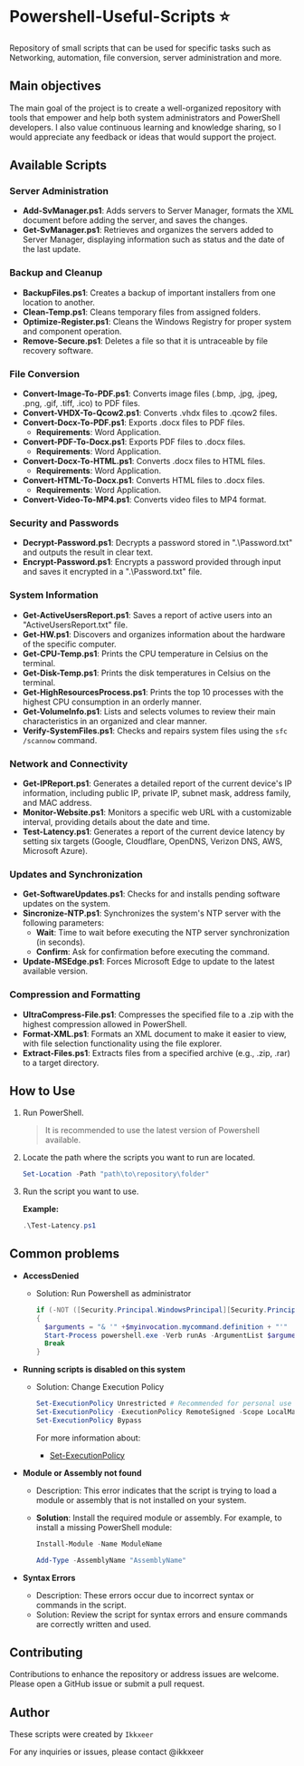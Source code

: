 # Powershell-Useful-Scripts ⭐
Repository of small scripts that can be used for specific tasks such as Networking, automation, file conversion, server administration and more.

## Main objectives
The main goal of the project is to create a well-organized repository with tools that empower and help both system administrators and PowerShell developers. I also value continuous learning and knowledge sharing, so I would appreciate any feedback or ideas that would support the project.

## Available Scripts

### Server Administration
- **Add-SvManager.ps1**: Adds servers to Server Manager, formats the XML document before adding the server, and saves the changes.
- **Get-SvManager.ps1**: Retrieves and organizes the servers added to Server Manager, displaying information such as status and the date of the last update.

### Backup and Cleanup
- **BackupFiles.ps1**: Creates a backup of important installers from one location to another.
- **Clean-Temp.ps1**: Cleans temporary files from assigned folders.
- **Optimize-Register.ps1**: Cleans the Windows Registry for proper system and component operation.
- **Remove-Secure.ps1**: Deletes a file so that it is untraceable by file recovery software.

### File Conversion
- **Convert-Image-To-PDF.ps1**: Converts image files (.bmp, .jpg, .jpeg, .png, .gif, .tiff, .ico) to PDF files.
- **Convert-VHDX-To-Qcow2.ps1**: Converts .vhdx files to .qcow2 files.
- **Convert-Docx-To-PDF.ps1**: Exports .docx files to PDF files. 
  - **Requirements**: Word Application.
- **Convert-PDF-To-Docx.ps1**: Exports PDF files to .docx files.
  - **Requirements**: Word Application.
- **Convert-Docx-To-HTML.ps1**: Converts .docx files to HTML files.
  - **Requirements**: Word Application.
- **Convert-HTML-To-Docx.ps1**: Converts HTML files to .docx files.
  - **Requirements**: Word Application.
- **Convert-Video-To-MP4.ps1**: Converts video files to MP4 format.

### Security and Passwords
- **Decrypt-Password.ps1**: Decrypts a password stored in ".\Password.txt" and outputs the result in clear text.
- **Encrypt-Password.ps1**: Encrypts a password provided through input and saves it encrypted in a ".\Password.txt" file.

### System Information
- **Get-ActiveUsersReport.ps1**: Saves a report of active users into an "ActiveUsersReport.txt" file.
- **Get-HW.ps1**: Discovers and organizes information about the hardware of the specific computer.
- **Get-CPU-Temp.ps1**: Prints the CPU temperature in Celsius on the terminal.
- **Get-Disk-Temp.ps1**: Prints the disk temperatures in Celsius on the terminal.
- **Get-HighResourcesProcess.ps1**: Prints the top 10 processes with the highest CPU consumption in an orderly manner.
- **Get-VolumeInfo.ps1**: Lists and selects volumes to review their main characteristics in an organized and clear manner.
- **Verify-SystemFiles.ps1**: Checks and repairs system files using the `sfc /scannow` command.

### Network and Connectivity
- **Get-IPReport.ps1**: Generates a detailed report of the current device's IP information, including public IP, private IP, subnet mask, address family, and MAC address.
- **Monitor-Website.ps1**: Monitors a specific web URL with a customizable interval, providing details about the date and time.
- **Test-Latency.ps1**: Generates a report of the current device latency by setting six targets (Google, Cloudflare, OpenDNS, Verizon DNS, AWS, Microsoft Azure).

### Updates and Synchronization
- **Get-SoftwareUpdates.ps1**: Checks for and installs pending software updates on the system.
- **Sincronize-NTP.ps1**: Synchronizes the system's NTP server with the following parameters:
  - **Wait**: Time to wait before executing the NTP server synchronization (in seconds).
  - **Confirm**: Ask for confirmation before executing the command.
- **Update-MSEdge.ps1**: Forces Microsoft Edge to update to the latest available version.

### Compression and Formatting
- **UltraCompress-File.ps1**: Compresses the specified file to a .zip with the highest compression allowed in PowerShell.
- **Format-XML.ps1**: Formats an XML document to make it easier to view, with file selection functionality using the file explorer.
- **Extract-Files.ps1**: Extracts files from a specified archive (e.g., .zip, .rar) to a target directory.

## How to Use

1. Run PowerShell.
      > It is recommended to use the latest version of Powershell available.

2. Locate the path where the scripts you want to run are located.

   ```powershell
   Set-Location -Path "path\to\repository\folder"
   ```
   
3. Run the script you want to use.

   **Example:**
   ```powershell
   .\Test-Latency.ps1
    ```

## Common problems

- **AccessDenied**
  - Solution: Run Powershell as administrator
    ```powershell
    if (-NOT ([Security.Principal.WindowsPrincipal][Security.Principal.WindowsIdentity]::GetCurrent()).IsInRole([Security.Principal.WindowsBuiltInRole] "Administrator"))  
    {  
      $arguments = "& '" +$myinvocation.mycommand.definition + "'"
      Start-Process powershell.exe -Verb runAs -ArgumentList $arguments
      Break
    }
    ```

- **Running scripts is disabled on this system**
  - Solution: Change Execution Policy
    ```powershell
    Set-ExecutionPolicy Unrestricted # Recommended for personal use
    Set-ExecutionPolicy -ExecutionPolicy RemoteSigned -Scope LocalMachine
    Set-ExecutionPolicy Bypass
    ```

    For more information about:
    
    - [Set-ExecutionPolicy](https://learn.microsoft.com/en-us/powershell/module/microsoft.powershell.security/set-executionpolicy?view=powershell-7.4)

- **Module or Assembly not found**
  - Description: This error indicates that the script is trying to load a module or assembly that is not installed on your system.
  - **Solution**: Install the required module or assembly. For example, to install a missing PowerShell module:
    ```powershell
    Install-Module -Name ModuleName
    ```

    ```powershell
    Add-Type -AssemblyName "AssemblyName"
    ```

- **Syntax Errors**
  - Description: These errors occur due to incorrect syntax or commands in the script.
  - Solution: Review the script for syntax errors and ensure commands are correctly written and used.


## Contributing
Contributions to enhance the repository or address issues are welcome. Please open a GitHub issue or submit a pull request.

## Author

These scripts were created by ``Ikkxeer``

For any inquiries or issues, please contact @ikkxeer
